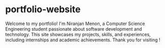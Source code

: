 # portfolio-website
Welcome to my portfolio! I'm Niranjan Menon, a Computer Science Engineering student passionate about software development and technology. This site showcases my projects, skills, and experiences, including internships and academic achievements. Thank you for visiting !
